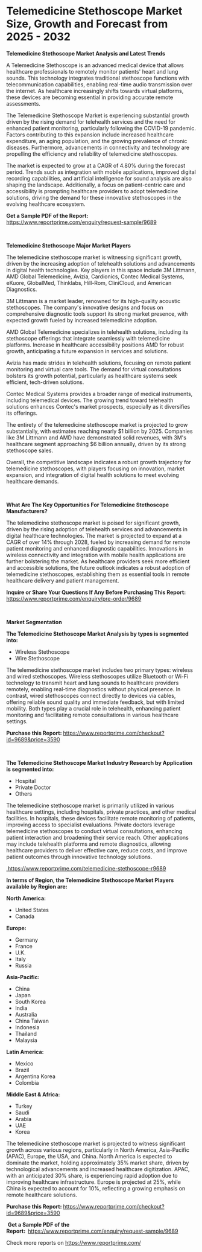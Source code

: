 <p><h1>Telemedicine Stethoscope Market Size, Growth and Forecast from 2025 - 2032</h1></p><p><strong>Telemedicine Stethoscope Market Analysis and Latest Trends</strong></p>
<p><p>A Telemedicine Stethoscope is an advanced medical device that allows healthcare professionals to remotely monitor patients' heart and lung sounds. This technology integrates traditional stethoscope functions with telecommunication capabilities, enabling real-time audio transmission over the internet. As healthcare increasingly shifts towards virtual platforms, these devices are becoming essential in providing accurate remote assessments.</p><p>The Telemedicine Stethoscope Market is experiencing substantial growth driven by the rising demand for telehealth services and the need for enhanced patient monitoring, particularly following the COVID-19 pandemic. Factors contributing to this expansion include increased healthcare expenditure, an aging population, and the growing prevalence of chronic diseases. Furthermore, advancements in connectivity and technology are propelling the efficiency and reliability of telemedicine stethoscopes.</p><p>The market is expected to grow at a CAGR of 4.80% during the forecast period. Trends such as integration with mobile applications, improved digital recording capabilities, and artificial intelligence for sound analysis are also shaping the landscape. Additionally, a focus on patient-centric care and accessibility is prompting healthcare providers to adopt telemedicine solutions, driving the demand for these innovative stethoscopes in the evolving healthcare ecosystem.</p></p>
<p><strong>Get a Sample PDF of the Report:&nbsp;</strong> <a href="https://www.reportprime.com/enquiry/request-sample/9689?utm_campaign=3224&utm_medium=2&utm_source=Github&utm_content=ia&utm_term=20032025&utm_id=telemedicine-stethoscope">https://www.reportprime.com/enquiry/request-sample/9689</a></p>
<p>&nbsp;</p>
<p><strong>Telemedicine Stethoscope Major Market Players</strong></p>
<p><p>The telemedicine stethoscope market is witnessing significant growth, driven by the increasing adoption of telehealth solutions and advancements in digital health technologies. Key players in this space include 3M Littmann, AMD Global Telemedicine, Avizia, Cardionics, Contec Medical Systems, eKuore, GlobalMed, Thinklabs, Hill-Rom, CliniCloud, and American Diagnostics.</p><p>3M Littmann is a market leader, renowned for its high-quality acoustic stethoscopes. The company's innovative designs and focus on comprehensive diagnostic tools support its strong market presence, with expected growth fueled by increased telemedicine adoption.</p><p>AMD Global Telemedicine specializes in telehealth solutions, including its stethoscope offerings that integrate seamlessly with telemedicine platforms. Increase in healthcare accessibility positions AMD for robust growth, anticipating a future expansion in services and solutions.</p><p>Avizia has made strides in telehealth solutions, focusing on remote patient monitoring and virtual care tools. The demand for virtual consultations bolsters its growth potential, particularly as healthcare systems seek efficient, tech-driven solutions.</p><p>Contec Medical Systems provides a broader range of medical instruments, including telemedical devices. The growing trend toward telehealth solutions enhances Contec's market prospects, especially as it diversifies its offerings.</p><p>The entirety of the telemedicine stethoscope market is projected to grow substantially, with estimates reaching nearly $1 billion by 2025. Companies like 3M Littmann and AMD have demonstrated solid revenues, with 3M's healthcare segment approaching $6 billion annually, driven by its strong stethoscope sales.</p><p>Overall, the competitive landscape indicates a robust growth trajectory for telemedicine stethoscopes, with players focusing on innovation, market expansion, and integration of digital health solutions to meet evolving healthcare demands.</p></p>
<p>&nbsp;</p>
<p><strong>What Are The Key Opportunities For Telemedicine Stethoscope Manufacturers?</strong></p>
<p><p>The telemedicine stethoscope market is poised for significant growth, driven by the rising adoption of telehealth services and advancements in digital healthcare technologies. The market is projected to expand at a CAGR of over 14% through 2028, fueled by increasing demand for remote patient monitoring and enhanced diagnostic capabilities. Innovations in wireless connectivity and integration with mobile health applications are further bolstering the market. As healthcare providers seek more efficient and accessible solutions, the future outlook indicates a robust adoption of telemedicine stethoscopes, establishing them as essential tools in remote healthcare delivery and patient management.</p></p>
<p><strong>Inquire or Share Your Questions If Any Before Purchasing This Report:</strong> <a href="https://www.reportprime.com/enquiry/pre-order/9689?utm_campaign=3224&utm_medium=2&utm_source=Github&utm_content=ia&utm_term=20032025&utm_id=telemedicine-stethoscope">https://www.reportprime.com/enquiry/pre-order/9689</a></p>
<p>&nbsp;</p>
<p><strong>Market Segmentation</strong></p>
<p><strong>The Telemedicine Stethoscope Market Analysis by types is segmented into:</strong></p>
<p><ul><li>Wireless Stethoscope</li><li>Wire Stethoscope</li></ul></p>
<p><p>The telemedicine stethoscope market includes two primary types: wireless and wired stethoscopes. Wireless stethoscopes utilize Bluetooth or Wi-Fi technology to transmit heart and lung sounds to healthcare providers remotely, enabling real-time diagnostics without physical presence. In contrast, wired stethoscopes connect directly to devices via cables, offering reliable sound quality and immediate feedback, but with limited mobility. Both types play a crucial role in telehealth, enhancing patient monitoring and facilitating remote consultations in various healthcare settings.</p></p>
<p><strong>Purchase this Report:&nbsp;</strong><a href="https://www.reportprime.com/checkout?id=9689&price=3590&utm_campaign=3224&utm_medium=2&utm_source=Github&utm_content=ia&utm_term=20032025&utm_id=telemedicine-stethoscope">https://www.reportprime.com/checkout?id=9689&price=3590</a></p>
<p>&nbsp;</p>
<p><strong>The Telemedicine Stethoscope Market Industry Research by Application is segmented into:</strong></p>
<p><ul><li>Hospital</li><li>Private Doctor</li><li>Others</li></ul></p>
<p><p>The telemedicine stethoscope market is primarily utilized in various healthcare settings, including hospitals, private practices, and other medical facilities. In hospitals, these devices facilitate remote monitoring of patients, improving access to specialist evaluations. Private doctors leverage telemedicine stethoscopes to conduct virtual consultations, enhancing patient interaction and broadening their service reach. Other applications may include telehealth platforms and remote diagnostics, allowing healthcare providers to deliver effective care, reduce costs, and improve patient outcomes through innovative technology solutions.</p></p>
<p><a href="https://www.reportprime.com/telemedicine-stethoscope-r9689?utm_campaign=3224&utm_medium=2&utm_source=Github&utm_content=ia&utm_term=20032025&utm_id=telemedicine-stethoscope">&nbsp;https://www.reportprime.com/telemedicine-stethoscope-r9689</a></p>
<p><strong>In terms of Region, the Telemedicine Stethoscope Market Players available by Region are:</strong></p>
<p>
    <p> <strong> North America: </strong>
        <ul>
            <li>United States</li>
            <li>Canada</li>
        </ul>
        </p> 
    <p> <strong> Europe: </strong>
        <ul>
            <li>Germany</li>
            <li>France</li>
            <li>U.K.</li>
            <li>Italy</li>
            <li>Russia</li>
        </ul>
        </p> 
    <p> <strong> Asia-Pacific: </strong>
        <ul>
            <li>China</li>
            <li>Japan</li>
            <li>South Korea</li>
            <li>India</li>
            <li>Australia</li>
            <li>China Taiwan</li>
            <li>Indonesia</li>
            <li>Thailand</li>
            <li>Malaysia</li>
        </ul>
        </p> 
    <p> <strong> Latin America: </strong>
        <ul>
            <li>Mexico</li>
            <li>Brazil</li>
            <li>Argentina Korea</li>
            <li>Colombia</li>
        </ul>
        </p> 
    <p> <strong> Middle East & Africa: </strong>
        <ul>
            <li>Turkey</li>
            <li>Saudi</li>
            <li>Arabia</li>
            <li>UAE</li>
            <li>Korea</li>
        </ul>
    </p>
    </p>
<p><p>The telemedicine stethoscope market is projected to witness significant growth across various regions, particularly in North America, Asia-Pacific (APAC), Europe, the USA, and China. North America is expected to dominate the market, holding approximately 35% market share, driven by technological advancements and increased healthcare digitization. APAC, with an anticipated 30% share, is experiencing rapid adoption due to improving healthcare infrastructure. Europe is projected at 25%, while China is expected to account for 10%, reflecting a growing emphasis on remote healthcare solutions.</p></p>
<p><strong>Purchase this Report: </strong><a href="https://www.reportprime.com/checkout?id=9689&price=3590&utm_campaign=3224&utm_medium=2&utm_source=Github&utm_content=ia&utm_term=20032025&utm_id=telemedicine-stethoscope">https://www.reportprime.com/checkout?id=9689&price=3590</a></p>
<p>&nbsp;<strong>Get a Sample PDF of the Report:&nbsp;&nbsp;</strong><a href="https://www.reportprime.com/enquiry/request-sample/9689?utm_campaign=3224&utm_medium=2&utm_source=Github&utm_content=ia&utm_term=20032025&utm_id=telemedicine-stethoscope">https://www.reportprime.com/enquiry/request-sample/9689</a></p>
<p><strong></strong></p>
<p>Check more reports on <a href="https://www.reportprime.com/?utm_campaign=3224&utm_medium=2&utm_source=Github&utm_content=ia&utm_term=20032025&utm_id=telemedicine-stethoscope">https://www.reportprime.com/</a></p>